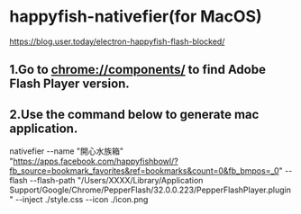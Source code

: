 # happyfish-nativefier(for MacOS)
https://blog.user.today/electron-happyfish-flash-blocked/

## 1.Go to [chrome://components/](chrome://components/) to find Adobe Flash Player version.

## 2.Use the command below to generate mac application.
nativefier --name "開心水族箱" "https://apps.facebook.com/happyfishbowl/?fb_source=bookmark_favorites&ref=bookmarks&count=0&fb_bmpos=_0" --flash --flash-path "/Users/XXXX/Library/Application Support/Google/Chrome/PepperFlash/32.0.0.223/PepperFlashPlayer.plugin" --inject ./style.css --icon ./icon.png